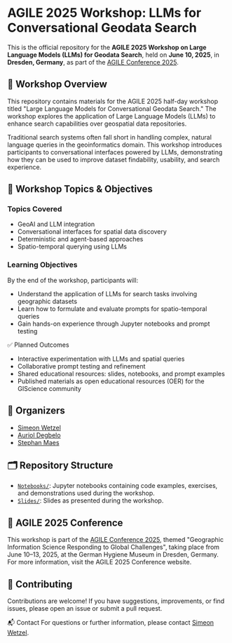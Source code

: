 # AGILE 2025 Workshop: LLMs for Conversational Geodata Search

This is the official repository for the **AGILE 2025 Workshop on Large Language Models (LLMs) for Geodata Search**, held on **June 10, 2025**, in **Dresden, Germany**, as part of the [AGILE Conference 2025](https://agile-gi.eu/conference-2025).

## 🧭 Workshop Overview
This repository contains materials for the AGILE 2025 half-day workshop titled "Large Language Models for Conversational Geodata Search." The workshop explores the application of Large Language Models (LLMs) to enhance search capabilities over geospatial data repositories.

Traditional search systems often fall short in handling complex, natural language queries in the geoinformatics domain. This workshop introduces participants to conversational interfaces powered by LLMs, demonstrating how they can be used to improve dataset findability, usability, and search experience.

## 🎯 Workshop Topics & Objectives
### Topics Covered
- GeoAI and LLM integration
- Conversational interfaces for spatial data discovery
- Deterministic and agent-based approaches
- Spatio-temporal querying using LLMs

### Learning Objectives
By the end of the workshop, participants will:
- Understand the application of LLMs for search tasks involving geographic datasets
- Learn how to formulate and evaluate prompts for spatio-temporal queries
- Gain hands-on experience through Jupyter notebooks and prompt testing

✅ Planned Outcomes
- Interactive experimentation with LLMs and spatial queries
- Collaborative prompt testing and refinement
- Shared educational resources: slides, notebooks, and prompt examples
- Published materials as open educational resources (OER) for the GIScience community

## 👨 Organizers
- [Simeon Wetzel](https://orcid.org/0000-0001-7144-3376)
- [Auriol Degbelo](https://orcid.org/0000-0001-5087-8776)
- [Stephan Maes](https://orcid.org/0000-0002-9016-1996)
  
## 🗂️ Repository Structure
- [`Notebooks/`](https://github.com/simeonwetzel/agile2025-llm-geo-search/tree/main/Notebooks): Jupyter notebooks containing code examples, exercises, and demonstrations used during the workshop.
- [`Slides/`](https://github.com/simeonwetzel/agile2025-llm-geo-search/tree/main/Slides): Slides as presented during the workshop.

## 📅 AGILE 2025 Conference
This workshop is part of the [AGILE Conference 2025](https://agile-gi.eu/conference-2025), themed "Geographic Information Science Responding to Global Challenges", taking place from June 10–13, 2025, at the German Hygiene Museum in Dresden, Germany. For more information, visit the AGILE 2025 Conference website.

## 🤝 Contributing
Contributions are welcome! If you have suggestions, improvements, or find issues, please open an issue or submit a pull request.

📬 Contact
For questions or further information, please contact [Simeon Wetzel](mailto:simeon.wetzel@tu-dresden.de).
